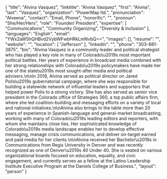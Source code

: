 {
  "title": "Alvina Vasquez",
  "linktitle": "Alvina Vasquez",
  "first": "Alvina",
  "last": "Vasquez",
  "organization": "PowerMap ltd.",
  "pronunciation": "Alveena",
  "contact": "Email, Phone",
  "honorific": "",
  "pronoun": "She/Her/Hers",
  "role": "Founder/ President",
  "expertise": [
    "Communications",
    "Community Organizing",
    "Diversity & Inclusion"
  ],
  "languages": "English",
  "email": "YWx2aW5hQHBvd2VybWFwbHRkLmNvbQ==",
  "images": [],
  "resume": "",
  "website": "",
  "location": [
    "Jefferson"
  ],
  "linkedin": "",
  "phone": "303-881-3875",
  "bio": "Alvina Vasquez is a community leader and political strategist who has played a key role in many of Colorado\u2019s most important political battles. Her years of experience in broadcast media combined with her strong relationships with Colorado\u2019s policymakers have made her one of the state\u2019s most sought-after media and political advisers.\n\nIn 2018, Alvina served as political director on Jared Polis\u2019s gubernatorial campaign, where she was responsible for building a statewide network of influential leaders and supporters that helped power Polis to a strong victory. She has also served as senior vice president in the Colorado office of Strategies 360, a top public affairs firm, where she led coalition-building and messaging efforts on a variety of local and national initiatives.\n\nAlvina also brings to the table more than 20 years of experience in Spanish-language and general-market broadcasting, working with many of Colorado\u2019s leading editors and reporters, with whom she maintains close ties. Her sophisticated knowledge of Colorado\u2019s media landscape enables her to develop effective messaging, manage crisis communications, and deliver on-target earned and paid media for her clients.\n\nAlvina received her Bachelor\u2019s in Communications from Regis University in Denver and was recently recognized as one of Denver\u2019s 40 Under 40. She is seated on various organizational boards focused on education, equality, and civic engagement, and currently serves as a fellow at the Latino Leadership Institute Executive Program at the Daniels College of Business.",
  "layout": "person"
}